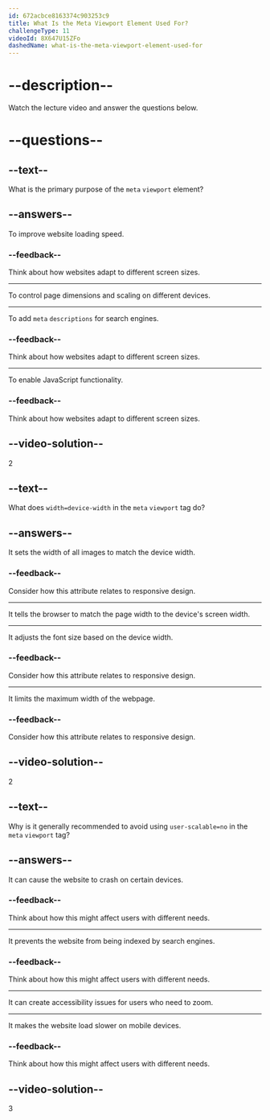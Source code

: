 ```yaml
---
id: 672acbce8163374c903253c9
title: What Is the Meta Viewport Element Used For?
challengeType: 11
videoId: 8X647U15ZFo
dashedName: what-is-the-meta-viewport-element-used-for
---
```


# --description--

Watch the lecture video and answer the questions below.

# --questions--

## --text--

What is the primary purpose of the `meta` `viewport` element?

## --answers--

To improve website loading speed.

### --feedback--

Think about how websites adapt to different screen sizes.

---

To control page dimensions and scaling on different devices.

---

To add `meta` `descriptions` for search engines.

### --feedback--

Think about how websites adapt to different screen sizes.

---

To enable JavaScript functionality.

### --feedback--

Think about how websites adapt to different screen sizes.

## --video-solution--

2

## --text--

What does `width=device-width` in the `meta` `viewport` tag do?

## --answers--

It sets the width of all images to match the device width.

### --feedback--

Consider how this attribute relates to responsive design.

---

It tells the browser to match the page width to the device's screen width.

---

It adjusts the font size based on the device width.

### --feedback--

Consider how this attribute relates to responsive design.

---

It limits the maximum width of the webpage.

### --feedback--

Consider how this attribute relates to responsive design.

## --video-solution--

2

## --text--

Why is it generally recommended to avoid using `user-scalable=no` in the `meta` `viewport` tag?

## --answers--

It can cause the website to crash on certain devices.

### --feedback--

Think about how this might affect users with different needs.

---

It prevents the website from being indexed by search engines.

### --feedback--

Think about how this might affect users with different needs.

---

It can create accessibility issues for users who need to zoom.

---

It makes the website load slower on mobile devices.

### --feedback--

Think about how this might affect users with different needs.

## --video-solution--

3
